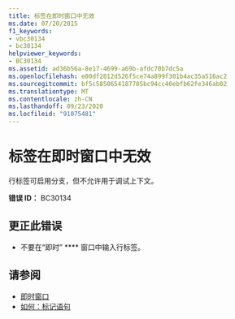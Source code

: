 ```yaml
---
title: 标签在即时窗口中无效
ms.date: 07/20/2015
f1_keywords:
- vbc30134
- bc30134
helpviewer_keywords:
- BC30134
ms.assetid: ad36b56a-8e17-4699-a69b-afdc70b7dc5a
ms.openlocfilehash: e00df2012d526f5ce74a899f301b4ac35a516ac2
ms.sourcegitcommit: bf5c5850654187705bc94cc40ebfb62fe346ab02
ms.translationtype: MT
ms.contentlocale: zh-CN
ms.lasthandoff: 09/23/2020
ms.locfileid: "91075481"
---
```

# <a name="labels-are-not-valid-in-the-immediate-window"></a>标签在即时窗口中无效

行标签可启用分支，但不允许用于调试上下文。  
  
 **错误 ID：** BC30134  
  
## <a name="to-correct-this-error"></a>更正此错误  
  
- 不要在“即时” **** 窗口中输入行标签。  
  
## <a name="see-also"></a>请参阅

- [即时窗口](/visualstudio/ide/reference/immediate-window)
- [如何：标记语句](../programming-guide/program-structure/how-to-label-statements.md)
